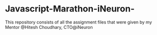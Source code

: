# Javascript-Marathon-iNeuron-
This repository consists of all the assignment files that were given by my Mentor @Hitesh Choudhary, CTO@iNeuron
